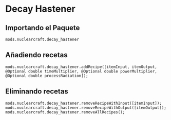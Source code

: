 # Decay Hastener

## Importando el Paquete
`mods.nuclearcraft.decay_hastener`

## Añadiendo recetas
```zenscript
mods.nuclearcraft.decay_hastener.addRecipe([itemInput, itemOutput, @Optional double timeMultiplier, @Optional double powerMultiplier, @Optional double processRadiation]);
```

## Eliminando recetas
```zenscript
mods.nuclearcraft.decay_hastener.removeRecipeWithInput([itemInput]);
mods.nuclearcraft.decay_hastener.removeRecipeWithOutput([itemOutput]);
mods.nuclearcraft.decay_hastener.removeAllRecipes();
```